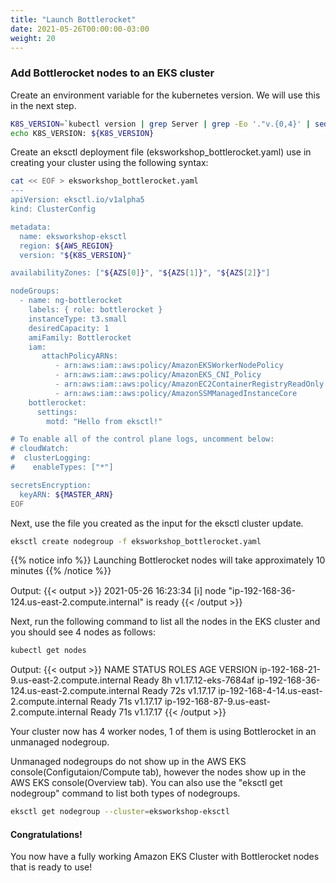```yaml
---
title: "Launch Bottlerocket"
date: 2021-05-26T00:00:00-03:00
weight: 20
---
```


### Add Bottlerocket nodes to an EKS cluster

Create an environment variable for the kubernetes version. We will use this in the next step.
```bash
K8S_VERSION=`kubectl version | grep Server | grep -Eo '."v.{0,4}' | sed -n 's/.*:"v//p'`
echo K8S_VERSION: ${K8S_VERSION}
```

Create an eksctl deployment file (eksworkshop_bottlerocket.yaml) use in creating your cluster using the following syntax:

```bash
cat << EOF > eksworkshop_bottlerocket.yaml
---
apiVersion: eksctl.io/v1alpha5
kind: ClusterConfig

metadata:
  name: eksworkshop-eksctl
  region: ${AWS_REGION}
  version: "${K8S_VERSION}"

availabilityZones: ["${AZS[0]}", "${AZS[1]}", "${AZS[2]}"]

nodeGroups:
  - name: ng-bottlerocket
    labels: { role: bottlerocket }
    instanceType: t3.small
    desiredCapacity: 1
    amiFamily: Bottlerocket
    iam:
       attachPolicyARNs:
          - arn:aws:iam::aws:policy/AmazonEKSWorkerNodePolicy
          - arn:aws:iam::aws:policy/AmazonEKS_CNI_Policy
          - arn:aws:iam::aws:policy/AmazonEC2ContainerRegistryReadOnly
          - arn:aws:iam::aws:policy/AmazonSSMManagedInstanceCore
    bottlerocket:
      settings:
        motd: "Hello from eksctl!"

# To enable all of the control plane logs, uncomment below:
# cloudWatch:
#  clusterLogging:
#    enableTypes: ["*"]

secretsEncryption:
  keyARN: ${MASTER_ARN}
EOF
```

Next, use the file you created as the input for the eksctl cluster update.

```bash
eksctl create nodegroup -f eksworkshop_bottlerocket.yaml
```


{{% notice info %}}
Launching Bottlerocket nodes will take approximately 10 minutes
{{% /notice %}}

Output: 
{{< output >}}
2021-05-26 16:23:34 [ℹ]  node "ip-192-168-36-124.us-east-2.compute.internal" is ready
{{< /output >}}

Next, run the following command to list all the nodes in the EKS cluster and you should see 4 nodes as follows:

```bash
kubectl get nodes
```

Output:
{{< output >}}
NAME                                           STATUS   ROLES    AGE   VERSION
ip-192-168-21-9.us-east-2.compute.internal     Ready    <none>   8h   v1.17.12-eks-7684af
ip-192-168-36-124.us-east-2.compute.internal   Ready    <none>   72s   v1.17.17
ip-192-168-4-14.us-east-2.compute.internal     Ready    <none>   71s   v1.17.17
ip-192-168-87-9.us-east-2.compute.internal     Ready    <none>   71s   v1.17.17
{{< /output >}}

Your cluster now has 4 worker nodes, 1 of them is using Bottlerocket in an unmanaged nodegroup.

Unmanaged nodegroups do not show up in the AWS EKS console(Configutaion/Compute tab), however the nodes show up in the AWS EKS console(Overview tab). You can also use the "eksctl get nodegroup" command to list both types of nodegroups.
  
```bash
eksctl get nodegroup --cluster=eksworkshop-eksctl
```  

#### Congratulations!

You now have a fully working Amazon EKS Cluster with Bottlerocket nodes that is ready to use!
